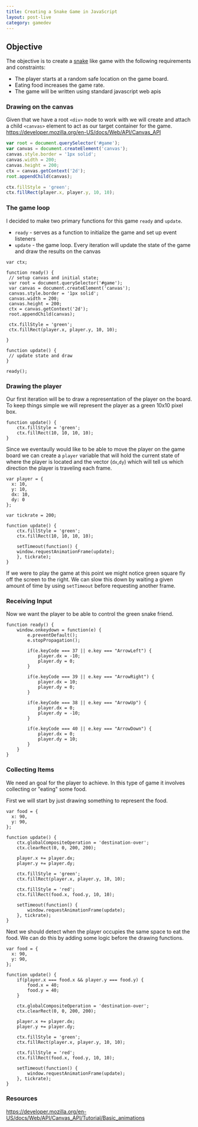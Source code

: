 ```yaml
---
title: Creating a Snake Game in JavaScript
layout: post-live
category: gamedev
---
```


<div id='game'></div>

<script>
var ctx;

var tickrate = 200;

var player = {
  dx: 10,
  dy: 0,
  x: 0,
  y: 0,
  size: 1,
};

var food = {
  x: 90,
  y: 90,
};

function ready() {
    var root = document.querySelector('#game');
    var canvas = document.createElement('canvas');
    canvas.style.border = '1px solid';
    canvas.width = 200;
    canvas.height = 200;
    ctx = canvas.getContext('2d');
    root.appendChild(canvas);

    window.onkeydown = function(e) {
        e.preventDefault();
        e.stopPropagation();

        if(e.keyCode === 37 || e.key === "ArrowLeft") {
            player.dx = -10;
            player.dy = 0;
        }

        if(e.keyCode === 39 || e.key === "ArrowRight") {
            player.dx = 10;
            player.dy = 0;
        }

        if(e.keyCode === 38 || e.key === "ArrowUp") {
            player.dx = 0;
            player.dy = -10;
        }

        if(e.keyCode === 40 || e.key === "ArrowDown") {
            player.dx = 0;
            player.dy = 10;
        }
    }

    window.requestAnimationFrame(update);
}

function update() {
    if(player.x === food.x && player.y === food.y) {
        food.x = 40;
        food.y = 40;
    }

    ctx.globalCompositeOperation = 'destination-over';
    ctx.clearRect(0, 0, 200, 200);

    player.x += player.dx;
    player.y += player.dy;

    ctx.fillStyle = 'green';
    ctx.fillRect(player.x, player.y, 10, 10);

    ctx.fillStyle = 'red';
    ctx.fillRect(food.x, food.y, 10, 10);

    setTimeout(function() {
        window.requestAnimationFrame(update);
    }, tickrate);
}

ready();

</script>

## Objective

The objective is to create a [snake](https://en.wikipedia.org/wiki/Snake) like game with the following requirements and constraints:

* The player starts at a random safe location on the game board.
* Eating food increases the game rate.
* The game will be written using standard javascript web apis


### Drawing on the canvas

Given that we have a root `<div>` node to work with we will create and attach a child `<canvas>` element to act as our target container for the game.
https://developer.mozilla.org/en-US/docs/Web/API/Canvas_API

```javascript
var root = document.querySelector('#game');
var canvas = document.createElement('canvas');
canvas.style.border = '1px solid';
canvas.width = 200;
canvas.height = 200;
ctx = canvas.getContext('2d');
root.appendChild(canvas);

ctx.fillStyle = 'green';
ctx.fillRect(player.x, player.y, 10, 10);
```

### The game loop

I decided to make two primary functions for this game `ready` and `update`.

* `ready` - serves as a function to initialize the game and set up event listeners
* `update` - the game loop. Every iteration will update the state of the game and draw the results on the canvas

```
var ctx;

function ready() {
 // setup canvas and initial state;
 var root = document.querySelector('#game');
 var canvas = document.createElement('canvas');
 canvas.style.border = '1px solid';
 canvas.width = 200;
 canvas.height = 200;
 ctx = canvas.getContext('2d');
 root.appendChild(canvas);

 ctx.fillStyle = 'green';
 ctx.fillRect(player.x, player.y, 10, 10);

}

function update() {
 // update state and draw
}

ready();

```

### Drawing the player

Our first iteration will be to draw a representation of the player on the board. To keep things simple we will represent the player as a green 10x10 pixel box.

```
function update() {
    ctx.fillStyle = 'green';
    ctx.fillRect(10, 10, 10, 10);
}
```

Since we eventaully would like to be able to move the player on the game board we can create a `player` variable that will hold the current state of where the player is located and the vector (`dx`,`dy`) which will tell us which direction the player is traveling each frame.

```
var player = {
  x: 10,
  y: 10,
  dx: 10,
  dy: 0
};

var tickrate = 200;

function update() {
    ctx.fillStyle = 'green';
    ctx.fillRect(10, 10, 10, 10);

    setTimeout(function() {
    window.requestAnimationFrame(update);
    }, tickrate);
}

```

If we were to play the game at this point we might notice green square fly off the screen to the right. We can slow this down by waiting a given amount of time by using `setTimeout` before requesting another frame.

### Receiving Input

Now we want the player to be able to control the green snake friend.

```
function ready() {
    window.onkeydown = function(e) {
        e.preventDefault();
        e.stopPropagation();

        if(e.keyCode === 37 || e.key === "ArrowLeft") {
            player.dx = -10;
            player.dy = 0;
        }

        if(e.keyCode === 39 || e.key === "ArrowRight") {
            player.dx = 10;
            player.dy = 0;
        }

        if(e.keyCode === 38 || e.key === "ArrowUp") {
            player.dx = 0;
            player.dy = -10;
        }

        if(e.keyCode === 40 || e.key === "ArrowDown") {
            player.dx = 0;
            player.dy = 10;
        }
    }
}
```

### Collecting Items

We need an goal for the player to achieve. In this type of game it involves collecting or "eating" some food. 

First we will start by just drawing something to represent the food.

```
var food = {
  x: 90,
  y: 90,
};

function update() {
    ctx.globalCompositeOperation = 'destination-over';
    ctx.clearRect(0, 0, 200, 200);

    player.x += player.dx;
    player.y += player.dy;

    ctx.fillStyle = 'green';
    ctx.fillRect(player.x, player.y, 10, 10);

    ctx.fillStyle = 'red';
    ctx.fillRect(food.x, food.y, 10, 10);

    setTimeout(function() {
        window.requestAnimationFrame(update);
    }, tickrate);
}

```

Next we should detect when the player occupies the same space to eat the food. We can do this by adding some logic before the drawing functions.

```
var food = {
  x: 90,
  y: 90,
};

function update() {
    if(player.x === food.x && player.y === food.y) {
        food.x = 40;
        food.y = 40;
    }

    ctx.globalCompositeOperation = 'destination-over';
    ctx.clearRect(0, 0, 200, 200);

    player.x += player.dx;
    player.y += player.dy;

    ctx.fillStyle = 'green';
    ctx.fillRect(player.x, player.y, 10, 10);

    ctx.fillStyle = 'red';
    ctx.fillRect(food.x, food.y, 10, 10);

    setTimeout(function() {
        window.requestAnimationFrame(update);
    }, tickrate);
}

```



### Resources

https://developer.mozilla.org/en-US/docs/Web/API/Canvas_API/Tutorial/Basic_animations
